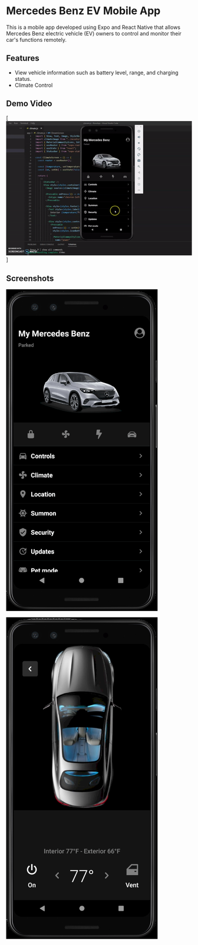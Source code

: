 # Mercedes Benz EV Mobile App

This is a mobile app developed using Expo and React Native that allows Mercedes Benz electric vehicle (EV) owners to control and monitor their car's functions remotely.

## Features

- View vehicle information such as battery level, range, and charging status.
- Climate Control

## Demo Video

[![Demo Video](./assets/images/ezgif.com-video-to-gif.gif)]

## Screenshots

![Screenshot 1](./assets/images/homeScreenshot.png "Screenshot 1")

![Screenshot 2](./assets/images/climateScreenshot.png "Screenshot 2")
